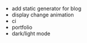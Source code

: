 -   add static generator for blog
-   display change animation
-   ci
-   portfolio
-   dark/light mode
